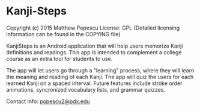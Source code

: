 # Kanji-Steps
Copyright (c) 2015 Matthew Popescu
License: GPL (Detailed licensing information can be found in the COPYING file)

KanjiSteps is an Android application that will help users memorize Kanji definitions and readings. This app is intended to complement a college course as an extra tool for students to use.

The app will let users go through a "learning" process, where they will learn the meaning and reading of each Kanji.
The app will quiz the users for each learned Kanji on a spaced interval.
Future features include stroke order animations, syncronized vocabulary lists, and grammar quizzes.

Contact Info: popescu2@pdx.edu
